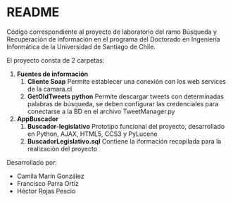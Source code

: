 # README
Código correspondiente al proyecto de laboratorio del ramo Búsqueda y Recuperación de información en el programa del Doctorado en Ingeniería Informática de la Universidad de Santiago de Chile.

El proyecto consta de 2 carpetas:
1. **Fuentes de información**
    1. **Cliente Soap** Permite establecer una conexión con los web services de la camara.cl
    1. **GetOldTweets python** Permite descargar tweets con determinadas palabras de búsqueda, se deben configurar las credenciales para conectarse a la BD en el archivo TweetManager.py
1. **AppBuscador**
    1. **Buscador-legislativo** Prototipo funcional del proyecto, desarrollado en Python, AJAX, HTML5, CCS3 y PyLucene
    1. **BuscadorLegislativo.sql** Contiene la iformación recopilada para la realización del proyecto


Desarrollado por:
* Camila Marín González
* Francisco Parra Ortiz
* Héctor Rojas Pescio

